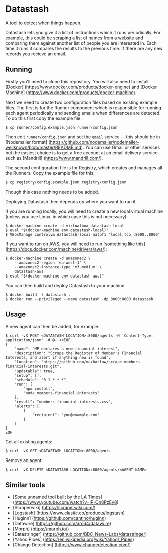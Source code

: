 Datastash
=========

A tool to detect when things happen.

Datastash lets you give it a list of instructions which it runs periodically. For example, this could be scraping a list of names from a website and comparing them against another list of people you are interested in. Each time it runs it compares the results to the previous time. If there are any new records you recieve an email.

Running
-------

Firstly you'll need to clone this repository. You will also need to install [Docker] (https://www.docker.com/products/docker-engine) and [Docker Machine] (https://www.docker.com/products/docker-machine).

Next we need to create two configuration files based on existing example files. The first is for the Runner component which is responsible for running each agent periodically and sending emails when differences are detected. To do this first copy the example file:

    $ cp runner/config.example.json runner/config.json

Then edit `runner/config.json` and set the `email` service -- this should be in [Nodemailer format] (https://github.com/nodemailer/nodemailer-wellknown/blob/master/README.md). You can use Gmail or other services but the easiest choice is to get a free account at an email delivery service such as [Mandrill] (https://www.mandrill.com/).

The second configuration file is for Registry, which creates and manages all the Runners. Copy the example file for this:

    $ cp registry/config.example.json registry/config.json

Though this case nothing needs to be added.

Deploying Datastash then depends on where you want to run it.

If you are running locally, you will need to create a new local virtual machine (unless you use Linux, in which case this is not necessary):

    $ docker-machine create -d virtualbox datastash-local
    $ eval "$(docker-machine env datastash-local)"
    $ VBoxManage controlvm datastash-local natpf1 'local,tcp,,8000,,8000'

If you want to run on AWS, you will need to run [something like this] (https://docs.docker.com/machine/drivers/aws/):

    $ docker-machine create -d amazonec2 \
        --amazonec2-region 'eu-west-1' \
        --amazonec2-instance-type 'm3.medium' \
        datastash-aws
    $ eval "$(docker-machine env datastash-aws)"

You can then build and deploy Datastash to your machine:

    $ docker build -t datastash .
    $ docker run --privileged --name datastash -dp 8000:8000 datastash


Usage
-----

A new agent can then be added, for example:

    $ curl -vX POST <DATASTASH LOCATION>:8000/agents -H 'Content-Type: application/json' -d @- <<EOF
    {
        "name": "MP declares a new financial interest",
        "description": "Scrape the Register of Member's Financial Interests, and alert if anything new is found",
        "location": "https://github.com/maxharlow/scrape-members-financial-interests.git",
        "updatable": true,
        "setup": [],
        "schedule": "0 1 * * *",
        "run": [
            "npm install",
            "node members-financial-interests"
        ],
        "result": "members-financial-interests.csv",
        "alerts": [
            {
                "recipient": "you@example.com"
            }
        ]
    }
    EOF

Get all existing agents:

    $ curl -vX GET <DATASTASH LOCATION>:8000/agents

Remove an agent:

    $ curl -vX DELETE <DATASTASH LOCATION>:8000/agents/<AGENT NAME>


Similar tools
-------------

* [Some unnamed tool built by the LA Times] (https://www.youtube.com/watch?v=iP-On8PzEy8)
* [Scraperwiki] (https://scraperwiki.com/)
* [Logstash] (https://www.elastic.co/products/logstash)
* [Huginn] (https://github.com/cantino/huginn)
* [Datawire] (https://github.com/arc64/datawi.re)
* [Morph] (https://morph.io/)
* [Datastringer] (https://github.com/BBC-News-Labs/datastringer)
* [Yahoo Pipes] (https://en.wikipedia.org/wiki/Yahoo!_Pipes)
* [Change Detection] (https://www.changedetection.com/)
